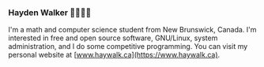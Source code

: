 ### Hayden Walker 💾🔧🌐🐧
I'm a math and computer science student from New Brunswick, Canada. I'm interested in free and open source software, GNU/Linux, system administration, and I do some competitive programming. You can visit my personal website at [www.haywalk.ca](https://www.haywalk.ca).
